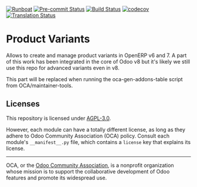 
[![Runboat](https://img.shields.io/badge/runboat-Try%20me-875A7B.png)](https://runboat.odoo-community.org/builds?repo=OCA/product-variant&target_branch=10.0)
[![Pre-commit Status](https://github.com/OCA/product-variant/actions/workflows/pre-commit.yml/badge.svg?branch=10.0)](https://github.com/OCA/product-variant/actions/workflows/pre-commit.yml?query=branch%3A10.0)
[![Build Status](https://github.com/OCA/product-variant/actions/workflows/test.yml/badge.svg?branch=10.0)](https://github.com/OCA/product-variant/actions/workflows/test.yml?query=branch%3A10.0)
[![codecov](https://codecov.io/gh/OCA/product-variant/branch/10.0/graph/badge.svg)](https://codecov.io/gh/OCA/product-variant)
[![Translation Status](https://translation.odoo-community.org/widgets/product-variant-10-0/-/svg-badge.svg)](https://translation.odoo-community.org/engage/product-variant-10-0/?utm_source=widget)

<!-- /!\ do not modify above this line -->

# Product Variants

Allows to create and manage product variants in OpenERP v6 and 7. A part of this work has been integrated in the core of Odoo v8 but it's likely we still use this repo for advanced variants even in v8.

<!-- /!\ do not modify below this line -->

<!-- prettier-ignore-start -->

[//]: # (addons)

This part will be replaced when running the oca-gen-addons-table script from OCA/maintainer-tools.

[//]: # (end addons)

<!-- prettier-ignore-end -->

## Licenses

This repository is licensed under [AGPL-3.0](LICENSE).

However, each module can have a totally different license, as long as they adhere to Odoo Community Association (OCA)
policy. Consult each module's `__manifest__.py` file, which contains a `license` key
that explains its license.

----
OCA, or the [Odoo Community Association](http://odoo-community.org/), is a nonprofit
organization whose mission is to support the collaborative development of Odoo features
and promote its widespread use.
